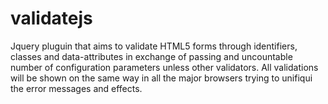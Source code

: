 validatejs
==========

Jquery pluguin that aims to validate HTML5 forms through identifiers, classes and data-attributes in exchange of passing and uncountable number of configuration parameters unless other validators. All validations will be shown on the same way in all the major browsers trying to unifiqui the error messages and effects.
